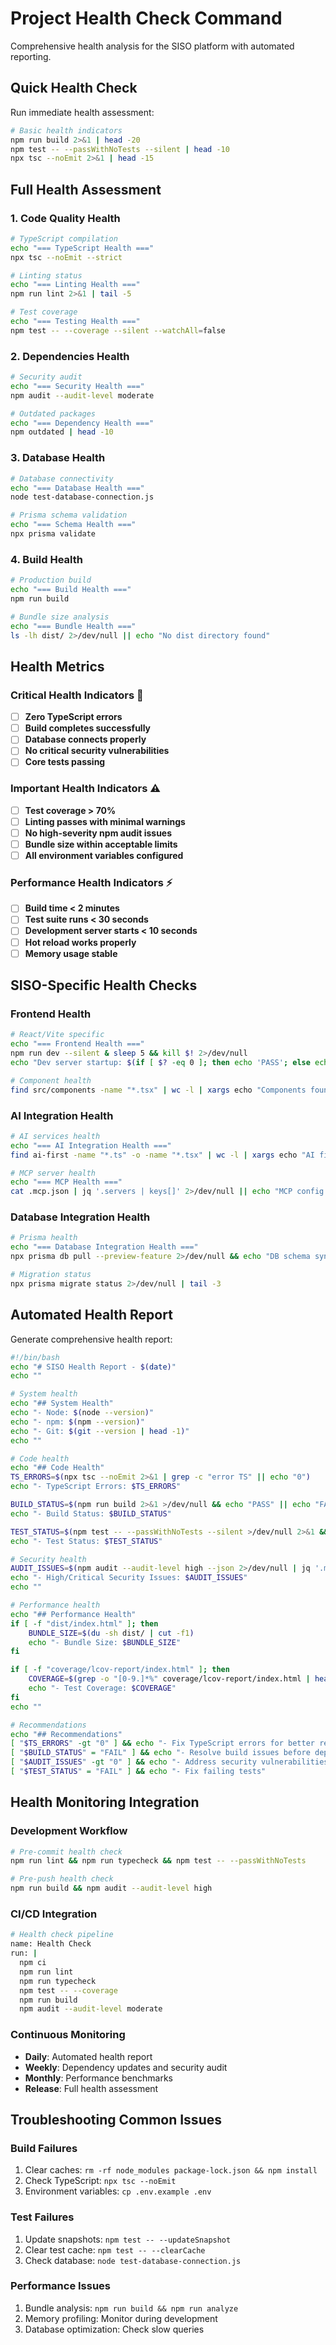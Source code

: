 # Project Health Check Command

Comprehensive health analysis for the SISO platform with automated reporting.

## Quick Health Check

Run immediate health assessment:

```bash
# Basic health indicators
npm run build 2>&1 | head -20
npm test -- --passWithNoTests --silent | head -10
npx tsc --noEmit 2>&1 | head -15
```

## Full Health Assessment

### **1. Code Quality Health**
```bash
# TypeScript compilation
echo "=== TypeScript Health ==="
npx tsc --noEmit --strict

# Linting status
echo "=== Linting Health ==="
npm run lint 2>&1 | tail -5

# Test coverage
echo "=== Testing Health ==="
npm test -- --coverage --silent --watchAll=false
```

### **2. Dependencies Health**
```bash
# Security audit
echo "=== Security Health ==="
npm audit --audit-level moderate

# Outdated packages
echo "=== Dependency Health ==="
npm outdated | head -10
```

### **3. Database Health**
```bash
# Database connectivity
echo "=== Database Health ==="
node test-database-connection.js

# Prisma schema validation
echo "=== Schema Health ==="
npx prisma validate
```

### **4. Build Health**
```bash
# Production build
echo "=== Build Health ==="
npm run build

# Bundle size analysis
echo "=== Bundle Health ==="
ls -lh dist/ 2>/dev/null || echo "No dist directory found"
```

## Health Metrics

### **Critical Health Indicators** 🚨
- [ ] **Zero TypeScript errors**
- [ ] **Build completes successfully**
- [ ] **Database connects properly**
- [ ] **No critical security vulnerabilities**
- [ ] **Core tests passing**

### **Important Health Indicators** ⚠️
- [ ] **Test coverage > 70%**
- [ ] **Linting passes with minimal warnings**
- [ ] **No high-severity npm audit issues**
- [ ] **Bundle size within acceptable limits**
- [ ] **All environment variables configured**

### **Performance Health Indicators** ⚡
- [ ] **Build time < 2 minutes**
- [ ] **Test suite runs < 30 seconds**
- [ ] **Development server starts < 10 seconds**
- [ ] **Hot reload works properly**
- [ ] **Memory usage stable**

## SISO-Specific Health Checks

### **Frontend Health**
```bash
# React/Vite specific
echo "=== Frontend Health ==="
npm run dev --silent & sleep 5 && kill $! 2>/dev/null
echo "Dev server startup: $(if [ $? -eq 0 ]; then echo 'PASS'; else echo 'FAIL'; fi)"

# Component health
find src/components -name "*.tsx" | wc -l | xargs echo "Components found:"
```

### **AI Integration Health**
```bash
# AI services health  
echo "=== AI Integration Health ==="
find ai-first -name "*.ts" -o -name "*.tsx" | wc -l | xargs echo "AI files found:"

# MCP server health
echo "=== MCP Health ==="
cat .mcp.json | jq '.servers | keys[]' 2>/dev/null || echo "MCP config format issue"
```

### **Database Integration Health**
```bash
# Prisma health
echo "=== Database Integration Health ==="
npx prisma db pull --preview-feature 2>/dev/null && echo "DB schema sync: PASS" || echo "DB schema sync: NEEDS ATTENTION"

# Migration status
npx prisma migrate status 2>/dev/null | tail -3
```

## Automated Health Report

Generate comprehensive health report:

```bash
#!/bin/bash
echo "# SISO Health Report - $(date)"
echo ""

# System health
echo "## System Health"
echo "- Node: $(node --version)"
echo "- npm: $(npm --version)"
echo "- Git: $(git --version | head -1)"
echo ""

# Code health
echo "## Code Health"
TS_ERRORS=$(npx tsc --noEmit 2>&1 | grep -c "error TS" || echo "0")
echo "- TypeScript Errors: $TS_ERRORS"

BUILD_STATUS=$(npm run build 2>&1 >/dev/null && echo "PASS" || echo "FAIL")
echo "- Build Status: $BUILD_STATUS"

TEST_STATUS=$(npm test -- --passWithNoTests --silent >/dev/null 2>&1 && echo "PASS" || echo "FAIL")  
echo "- Test Status: $TEST_STATUS"

# Security health
AUDIT_ISSUES=$(npm audit --audit-level high --json 2>/dev/null | jq '.metadata.vulnerabilities.high + .metadata.vulnerabilities.critical' 2>/dev/null || echo "0")
echo "- High/Critical Security Issues: $AUDIT_ISSUES"
echo ""

# Performance health
echo "## Performance Health"
if [ -f "dist/index.html" ]; then
    BUNDLE_SIZE=$(du -sh dist/ | cut -f1)
    echo "- Bundle Size: $BUNDLE_SIZE"
fi

if [ -f "coverage/lcov-report/index.html" ]; then
    COVERAGE=$(grep -o "[0-9.]*%" coverage/lcov-report/index.html | head -1 || echo "Unknown")
    echo "- Test Coverage: $COVERAGE"
fi
echo ""

# Recommendations
echo "## Recommendations"
[ "$TS_ERRORS" -gt "0" ] && echo "- Fix TypeScript errors for better reliability"
[ "$BUILD_STATUS" = "FAIL" ] && echo "- Resolve build issues before deployment"  
[ "$AUDIT_ISSUES" -gt "0" ] && echo "- Address security vulnerabilities"
[ "$TEST_STATUS" = "FAIL" ] && echo "- Fix failing tests"
```

## Health Monitoring Integration

### **Development Workflow**
```bash
# Pre-commit health check
npm run lint && npm run typecheck && npm test -- --passWithNoTests

# Pre-push health check  
npm run build && npm audit --audit-level high
```

### **CI/CD Integration**
```bash
# Health check pipeline
name: Health Check
run: |
  npm ci
  npm run lint
  npm run typecheck  
  npm test -- --coverage
  npm run build
  npm audit --audit-level moderate
```

### **Continuous Monitoring**
- **Daily**: Automated health report
- **Weekly**: Dependency updates and security audit
- **Monthly**: Performance benchmarks
- **Release**: Full health assessment

## Troubleshooting Common Issues

### **Build Failures**
1. Clear caches: `rm -rf node_modules package-lock.json && npm install`
2. Check TypeScript: `npx tsc --noEmit`
3. Environment variables: `cp .env.example .env`

### **Test Failures**  
1. Update snapshots: `npm test -- --updateSnapshot`
2. Clear test cache: `npm test -- --clearCache`
3. Check database: `node test-database-connection.js`

### **Performance Issues**
1. Bundle analysis: `npm run build && npm run analyze`
2. Memory profiling: Monitor during development
3. Database optimization: Check slow queries